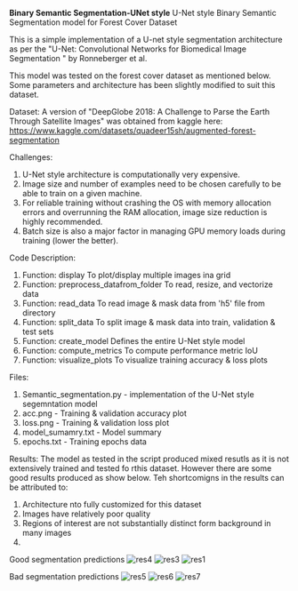 **Binary Semantic Segmentation-UNet style**
U-Net style Binary Semantic Segmentation model for Forest Cover Dataset

This is a simple implementation of a U-net style segmentation architecture as per the "U-Net: Convolutional Networks for Biomedical Image Segmentation
" by Ronneberger et al.

This model was tested on the forest cover dataset as mentioned below.
Some parameters and architecture has been slightly modified to suit this dataset.

Dataset:
A version of "DeepGlobe 2018: A Challenge to Parse the Earth Through Satellite Images" was obtained from kaggle here:
https://www.kaggle.com/datasets/quadeer15sh/augmented-forest-segmentation

Challenges:
1. U-Net style architecture is computationally very expensive.
2. Image size and number of examples need to be chosen carefully to be able to train on a given machine.
3. For reliable training without crashing the OS with memory allocation errors and overrunning the RAM allocation, image size reduction is highly recommended.
4. Batch size is also a major factor in managing GPU memory loads during training (lower the better).

Code Description:
1. Function: display 
    To plot/display multiple images ina grid
2. Function: preprocess_datafrom_folder 
    To read, resize, and vectorize data
3. Function: read_data 
    To read image & mask data from 'h5' file from directory
4. Function: split_data 
    To split image & mask data into train, validation & test sets
5. Function: create_model 
    Defines the entire U-Net style model
6. Function: compute_metrics 
     To compute performance metric IoU
 7. Function: visualize_plots
    To visualize training accuracy & loss plots

Files:
1. Semantic_segmentation.py - implementation of the U-Net style segemntation model
2. acc.png - Training & validation accuracy plot
3. loss.png - Training & validation loss plot
4. model_sumamry.txt - Model summary
5. epochs.txt - Training epochs data

Results:
The model as tested in the script produced mixed resutls as it is not extensively trained and tested fo rthis dataset.
However there are some good results produced as show below. Teh shortcomigns in the results can be attributed to:
1. Architecture nto fully customized for this dataset
2. Images have relatively poor quality
3. Regions of interest are not substantially distinct form background in many images
4. 
Good segmentation predictions
![res4](https://github.com/raddyp/BinarySemanticSegmentation-UNet_style/assets/150963154/67ec7b56-506b-431d-be0d-8a8206905ace)
![res3](https://github.com/raddyp/BinarySemanticSegmentation-UNet_style/assets/150963154/57d846f6-832b-4d21-b793-5f351ae5f7d4)
![res1](https://github.com/raddyp/BinarySemanticSegmentation-UNet_style/assets/150963154/ed6a9994-98f9-425e-94a4-cad3a7c94139)

Bad segmentation predictions
![res5](https://github.com/raddyp/BinarySemanticSegmentation-UNet_style/assets/150963154/773d61c2-73e2-4cef-9b7a-a27cea21cb02)
![res6](https://github.com/raddyp/BinarySemanticSegmentation-UNet_style/assets/150963154/117e4457-096d-475a-8333-41a24a41e86d)
![res7](https://github.com/raddyp/BinarySemanticSegmentation-UNet_style/assets/150963154/c401d6cb-d904-4af3-9786-c6ede245dc04)






